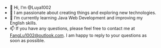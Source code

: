 - 👋 Hi, I’m @Luya1002
- 🌟 I am passionate about creating things and exploring new technologies.
- 👀 I’m currently learning Java Web Development and improving my English skills.
- 📫 If you have any questions, please feel free to contact me at FangLu1002@outlook.com. I am happy to reply to your questions as soon as possible.
<!---
Luya1002/Luya1002 is a ✨ special ✨ repository because its `README.md` (this file) appears on your GitHub profile.
You can click the Preview link to take a look at your changes.
--->
